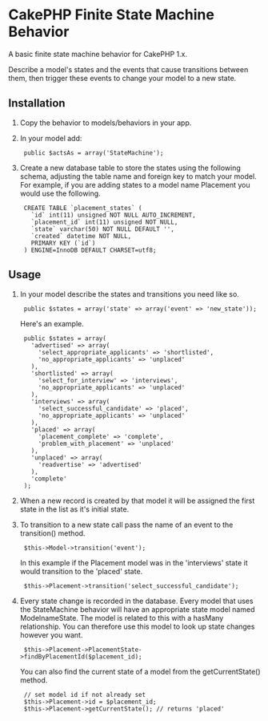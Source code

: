 # CakePHP Finite State Machine Behavior

A basic finite state machine behavior for CakePHP 1.x.

Describe a model's states and the events that cause transitions between them, then trigger these events to change your model to a new state.

## Installation

1. Copy the behavior to models/behaviors in your app.
2. In your model add:

		public $actsAs = array('StateMachine');

3. Create a new database table to store the states using the following schema, adjusting the table name and foreign key to match your model. For example, if you are adding states to a model name Placement you would use the following.

		CREATE TABLE `placement_states` (
		  `id` int(11) unsigned NOT NULL AUTO_INCREMENT,
		  `placement_id` int(11) unsigned NOT NULL,
		  `state` varchar(50) NOT NULL DEFAULT '',
		  `created` datetime NOT NULL,
		  PRIMARY KEY (`id`)
		) ENGINE=InnoDB DEFAULT CHARSET=utf8;

## Usage

1. In your model describe the states and transitions you need like so.

		public $states = array('state' => array('event' => 'new_state'));

	Here's an example.

		public $states = array(
		  'advertised' => array(
		    'select_appropriate_applicants' => 'shortlisted',
		    'no_appropriate_applicants' => 'unplaced'
		  ),
		  'shortlisted' => array(
		    'select_for_interview' => 'interviews',
		    'no_appropriate_applicants' => 'unplaced'
		  ),
		  'interviews' => array(
		    'select_successful_candidate' => 'placed',
		    'no_appropriate_applicants' => 'unplaced'
		  ),
		  'placed' => array(
		    'placement_complete' => 'complete',
		    'problem_with_placement' => 'unplaced'
		  ),
		  'unplaced' => array(
		    'readvertise' => 'advertised'
		  ),
		  'complete'
		);

2. When a new record is created by that model it will be assigned the first state in the list as it's initial state.

3. To transition to a new state call pass the name of an event to the transition() method.

		$this->Model->transition('event');

	In this example if the Placement model was in the 'interviews' state it would transition to the 'placed' state.

		$this->Placement->transition('select_successful_candidate');

4. Every state change is recorded in the database. Every model that uses the StateMachine behavior will have an appropriate state model named ModelnameState. The model is related to this with a hasMany relationship.  You can therefore use this model to look up state changes however you want.

		$this->Placement->PlacementState->findByPlacementId($placement_id);

	You can also find the current state of a model from the getCurrentState() method.

		// set model id if not already set
		$this->Placement->id = $placement_id;
		$this->Placement->getCurrentState(); // returns 'placed'